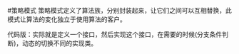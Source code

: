 #策略模式
策略模式定义了算法族，分别封装起来，让它们之间可以互相替换，此模式让算法的变化独立于使用算法的客户。

代码版：实际就是定义一个接口，然后实现这个接口，在需要的时候(分支条件判断)，动态的切换不同的实现类。